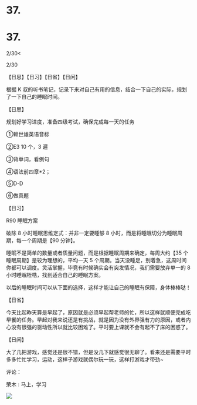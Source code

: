 # 37.

# 37.

2/30<

2/30

【日思】【日习】【日省】【日闲】

根据 K 叔的听书笔记，记录下来对自己有用的信息，结合一下自己的实际，规划了一下自己的睡眠时间。

【日思】

规划好学习进度，准备四级考试，确保完成每一天的任务

①赖世雄英语音标

②E3 10 个，3 遍

③背单词，看例句

④语法前四章*2；

⑤D-D

⑥做真题

【日习】

R90 睡眠方案

破除 8 小时睡眠思维定式：并非一定要睡够 8 小时，而是将睡眠切分为睡眠周期，每一个周期是【90 分钟】。

睡眠不是简单的数量或者质量问题，而是根据睡眠周期来确定，每周大约【35 个睡眠周期】是较为理想的，平均一天 5 个周期。当天没睡足，别着急，这周时间你都可以调度。灵活掌握，毕竟有时候确实会有突发情况，我们需要放弃单一的 8 小时睡眠桎梏，找到适合自己的睡眠方案。

以后的睡眠时间可以从下面的选择，这样才能让自己的睡眠有保障，身体棒棒哒！

【日省】

今天比起昨天算是早起了，原因就是必须早起帮老师的忙，所以这样就顺便完成吃早餐的任务。早起对我来说还是有挑战，就是因为没有外界强有力的原因，或者内心没有很强的驱动性所以就比较困难了。平时要上课就不会有起不了床的困惑了。

【日闲】

大了几把游戏，感觉还是很不错，但是没几下就感觉很无聊了。看来还是需要平时多多忙忙学习，运动，这样子游戏就偶尔玩一玩，这样打游戏才带劲~

评论：

荣木 : 马上，学习

![](img/Fm0sTzSKWjLlGGWeiIbbuO8yU4vs.png)